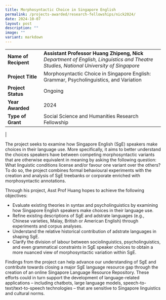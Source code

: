 ```yaml
---
title: Morphosyntactic Choice in Singapore English
permalink: /projects-awarded/research-fellowships/nick2024/
date: 2024-10-07
layout: post
description: ""
image: ""
variant: markdown
---
```

|  |  |
|---|---|
| **Name of Recipent** | **Assistant Professor Huang Zhipeng, Nick**<br>_Department of English, Linguistics and Theatre Studies, National University of Singapore_ |
| **Project Title** | Morphosyntactic Choice in Singapore English: Grammar, Psycholinguistics, and Variation |
| **Project Status** | Ongoing |
| **Year Awarded** | 2024 |
| **Type of Grant** | Social Science and Humanities Research Fellowship |
|

The project seeks to examine how Singapore English (SgE) speakers make choices in their language use. More specifically, it aims to better understand the choices speakers have between competing morphosyntactic variants that are otherwise equivalent in meaning by asking the following question: What linguistic conditions license and/or favour one variant over the others?  To do so, the project combines formal behavioural experiments with the creation and analysis of SgE treebanks or corporate enriched with morphosyntactic annotations.

Through his project, Asst Prof Huang hopes to achieve the following objectives:
* Evaluate existing theories in syntax and psycholinguistics by examining how Singapore English speakers make choices in their language use.
* Refine existing descriptions of SgE and adstrate languages (e.g., Chinese varieties, Malay, British or American English) through experiments and corpus analyses.
* Understand the relative historical contribution of adstrate languages in shaping SgE. 
* Clarify the division of labour between sociolinguistics, psycholinguistics, and even grammatical constraints in SgE speaker choices to obtain a more nuanced view of morphosyntactic variation within SgE. 

Findings from the project can help advance our understanding of SgE and contribute towards closing a major SgE language resource gap through the creation of an online Singapore Language Resource Repository. These efforts could in turn support the development of language-related applications – including chatbots, large language models, speech-to-text/text-to-speech technologies – that are sensitive to Singapore linguistics and cultural norms.